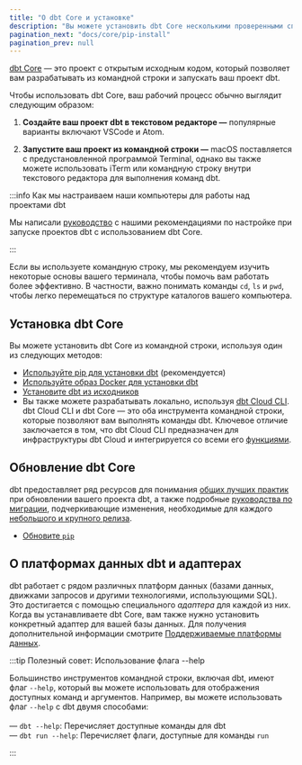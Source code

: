 ```yaml
---
title: "О dbt Core и установке"
description: "Вы можете установить dbt Core несколькими проверенными способами."
pagination_next: "docs/core/pip-install"
pagination_prev: null
---
```


[dbt Core](https://github.com/dbt-labs/dbt-core) — это проект с открытым исходным кодом, который позволяет вам разрабатывать из командной строки и запускать ваш проект dbt.

Чтобы использовать dbt Core, ваш рабочий процесс обычно выглядит следующим образом:

1. **Создайте ваш проект dbt в текстовом редакторе &mdash;** популярные варианты включают VSCode и Atom.

2. **Запустите ваш проект из командной строки &mdash;** macOS поставляется с предустановленной программой Terminal, однако вы также можете использовать iTerm или командную строку внутри текстового редактора для выполнения команд dbt.

:::info Как мы настраиваем наши компьютеры для работы над проектами dbt

Мы написали [руководство](https://discourse.getdbt.com/t/how-we-set-up-our-computers-for-working-on-dbt-projects/243) с нашими рекомендациями по настройке при запуске проектов dbt с использованием dbt Core.

:::

Если вы используете командную строку, мы рекомендуем изучить некоторые основы вашего терминала, чтобы помочь вам работать более эффективно. В частности, важно понимать команды `cd`, `ls` и `pwd`, чтобы легко перемещаться по структуре каталогов вашего компьютера.

## Установка dbt Core

Вы можете установить dbt Core из командной строки, используя один из следующих методов:

- [Используйте pip для установки dbt](/docs/core/pip-install) (рекомендуется)
- [Используйте образ Docker для установки dbt](/docs/core/docker-install)
- [Установите dbt из исходников](/docs/core/source-install)
- Вы также можете разрабатывать локально, используя [dbt Cloud CLI](/docs/cloud/cloud-cli-installation). dbt Cloud CLI и dbt Core — это оба инструмента командной строки, которые позволяют вам выполнять команды dbt. Ключевое отличие заключается в том, что dbt Cloud CLI предназначен для инфраструктуры dbt Cloud и интегрируется со всеми его [функциями](/docs/cloud/about-cloud/dbt-cloud-features).

## Обновление dbt Core

dbt предоставляет ряд ресурсов для понимания [общих лучших практик](/blog/upgrade-dbt-without-fear) при обновлении вашего проекта dbt, а также подробные [руководства по миграции](/docs/dbt-versions/core-upgrade), подчеркивающие изменения, необходимые для каждого [небольшого и крупного релиза](/docs/dbt-versions/core).

- [Обновите `pip`](/docs/core/pip-install#change-dbt-core-versions)

## О платформах данных dbt и адаптерах

dbt работает с рядом различных платформ данных (базами данных, движками запросов и другими технологиями, использующими SQL). Это достигается с помощью специального _адаптера_ для каждой из них. Когда вы устанавливаете dbt Core, вам также нужно установить конкретный адаптер для вашей базы данных. Для получения дополнительной информации смотрите [Поддерживаемые платформы данных](/docs/supported-data-platforms).

:::tip Полезный совет: Использование флага --help

Большинство инструментов командной строки, включая dbt, имеют флаг `--help`, который вы можете использовать для отображения доступных команд и аргументов. Например, вы можете использовать флаг `--help` с dbt двумя способами:<br /><br />
&mdash; `dbt --help`: Перечисляет доступные команды для dbt<br />
&mdash; `dbt run --help`: Перечисляет флаги, доступные для команды `run`

:::